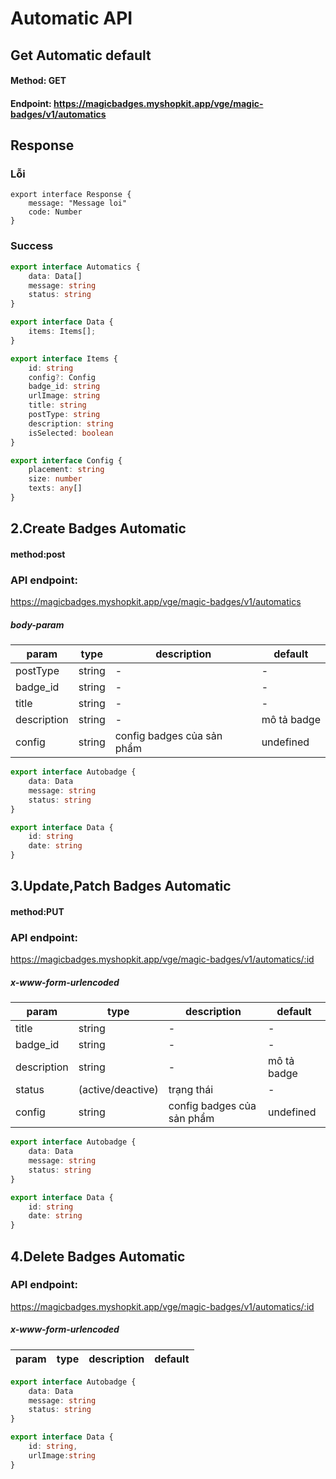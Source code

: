 # Automatic API

## Get Automatic default

#### Method: GET

#### Endpoint: https://magicbadges.myshopkit.app/vge/magic-badges/v1/automatics

## Response

### Lỗi

```
export interface Response {
    message: "Message loi"
    code: Number
}
```

### Success

```ts
export interface Automatics {
    data: Data[]
    message: string
    status: string
}

export interface Data {
    items: Items[];
}

export interface Items {
    id: string
    config?: Config
    badge_id: string
    urlImage: string
    title: string
    postType: string
    description: string
    isSelected: boolean
}

export interface Config {
    placement: string
    size: number
    texts: any[]
}

```

## 2.Create Badges Automatic

#### method:post

### API endpoint:

https://magicbadges.myshopkit.app/vge/magic-badges/v1/automatics

##### body-param

param | type | description |default
--- | --- | ---| --- |
postType | string | - | -
badge_id | string | - | -
title | string | - | -
description | string | - | mô tả badge
config | string | config badges của sản phẩm | undefined

````ts
export interface Autobadge {
    data: Data
    message: string
    status: string
}

export interface Data {
    id: string
    date: string
}

````

## 3.Update,Patch Badges Automatic

#### method:PUT

### API endpoint:

https://magicbadges.myshopkit.app/vge/magic-badges/v1/automatics/:id

##### x-www-form-urlencoded

param | type | description |default
--- | --- | ---| --- |
title | string | - | -
badge_id | string | - | -
description | string | - | mô tả badge
status | (active/deactive) | trạng thái | -
config | string | config badges của sản phẩm | undefined

````ts
export interface Autobadge {
    data: Data
    message: string
    status: string
}

export interface Data {
    id: string
    date: string
}

````

## 4.Delete Badges Automatic

### API endpoint:

https://magicbadges.myshopkit.app/vge/magic-badges/v1/automatics/:id


##### x-www-form-urlencoded

param | type | description |default
--- | --- | ---| --- |

````ts
export interface Autobadge {
    data: Data
    message: string
    status: string
}

export interface Data {
    id: string,
    urlImage:string
}

````
